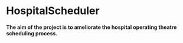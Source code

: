 # HospitalScheduler

**The aim of the project is to ameliorate the hospital operating theatre scheduling process.**
